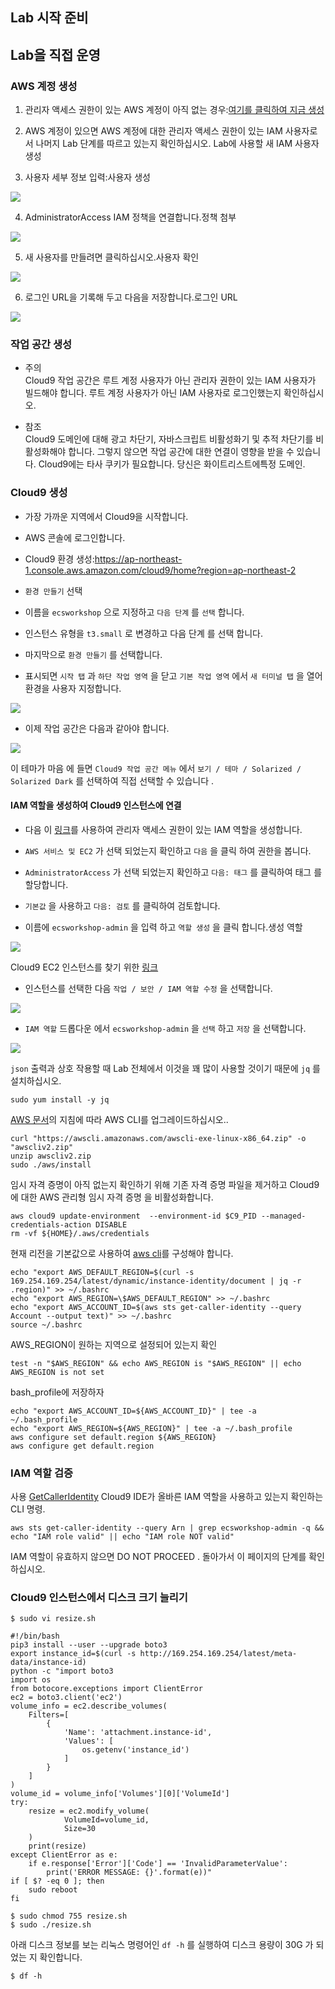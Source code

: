 ## Lab 시작 준비

## Lab을 직접 운영

### AWS 계정 생성

1. 관리자 액세스 권한이 있는 AWS 계정이 아직 없는 경우:[여기를 클릭하여 지금 생성](https://aws.amazon.com/ko/premiumsupport/knowledge-center/create-and-activate-aws-account/)

2. AWS 계정이 있으면 AWS 계정에 대한 관리자 액세스 권한이 있는 IAM 사용자로서 나머지 Lab 단계를 따르고 있는지 확인하십시오. Lab에 사용할 새 IAM 사용자 생성

3. 사용자 세부 정보 입력:사용자 생성

![](../images/iam-1-create-user.png)

4. AdministratorAccess IAM 정책을 연결합니다.정책 첨부

![](../images/iam-2-attach-policy.png)

5. 새 사용자를 만들려면 클릭하십시오.사용자 확인

![](../images/iam-3-create-user.png)

6. 로그인 URL을 기록해 두고 다음을 저장합니다.로그인 URL

![](../images/iam-4-save-url.png)

### 작업 공간 생성

- 주의  
    Cloud9 작업 공간은 루트 계정 사용자가 아닌 관리자 권한이 있는 IAM 사용자가 빌드해야 합니다. 루트 계정 사용자가 아닌 IAM 사용자로 로그인했는지 확인하십시오.

- 참조  
    Cloud9 도메인에 대해 광고 차단기, 자바스크립트 비활성화기 및 추적 차단기를 비활성화해야 합니다. 그렇지 않으면 작업 공간에 대한 연결이 영향을 받을 수 있습니다. Cloud9에는 타사 쿠키가 필요합니다. 당신은 화이트리스트에특정 도메인.

### Cloud9 생성

- 가장 가까운 지역에서 Cloud9을 시작합니다.

- AWS 콘솔에 로그인합니다.

- Cloud9 환경 생성:https://ap-northeast-1.console.aws.amazon.com/cloud9/home?region=ap-northeast-2

- `환경 만들기` 선택

- 이름을 `ecsworkshop` 으로 지정하고 `다음 단계` 를 `선택` 합니다.

- 인스턴스 유형을 `t3.small` 로 변경하고 다음 단계 를 선택 합니다.

- 마지막으로 `환경 만들기` 를 선택합니다.

- 표시되면 `시작 탭` 과 `하단 작업 영역` 을 닫고 `기본 작업 영역` 에서 `새 터미널 탭` 을 열어 환경을 사용자 지정합니다.

![](../images/c9before.png)

- 이제 작업 공간은 다음과 같아야 합니다.

![](../images/c9after.png)

이 테마가 마음 에 들면 `Cloud9 작업 공간 메뉴` 에서 `보기 / 테마 / Solarized / Solarized Dark` 를 선택하여 직접 선택할 수 있습니다 .

#### IAM 역할을 생성하여 Cloud9 인스턴스에 연결
- 다음 이 [링크](https://console.aws.amazon.com/iam/home#/roles$new?step=review&commonUseCase=EC2%2BEC2&selectedUseCase=EC2&policies=arn:aws:iam::aws:policy%2FAdministratorAccess)를 사용하여 관리자 액세스 권한이 있는 IAM 역할을 생성합니다.

- `AWS 서비스 및 EC2` 가 선택 되었는지 확인하고 `다음` 을 클릭 하여 권한을 봅니다.

- `AdministratorAccess` 가 선택 되었는지 확인하고 `다음: 태그` 를 클릭하여 태그 를 할당합니다.

- `기본값` 을 사용하고 `다음: 검토` 를 클릭하여 검토합니다.

- 이름에 `ecsworkshop-admin` 을 입력 하고 `역할 생성` 을 클릭 합니다.생성 역할

![](../images/createrole.png)

Cloud9 EC2 인스턴스를 찾기 위한 [링크](https://console.aws.amazon.com/ec2/v2/home?#Instances:tag:Name=aws-cloud9-ecsworkshop;sort=desc:launchTime)

- 인스턴스를 선택한 다음 `작업 / 보안 / IAM 역할 수정` 을 선택합니다.

![](../images/c9instancerole.png)

- `IAM 역할` 드롭다운 에서 `ecsworkshop-admin` 을 `선택` 하고 `저장` 을 선택합니다.

![](../images/c9attachrole.png)

`json` 출력과 상호 작용할 때 Lab 전체에서 이것을 꽤 많이 사용할 것이기 때문에 `jq` 를 설치하십시오.

```
sudo yum install -y jq
```

[AWS 문서](https://docs.aws.amazon.com/cli/latest/userguide/install-cliv2-linux.html)의 지침에 따라 AWS CLI를 업그레이드하십시오..

```
curl "https://awscli.amazonaws.com/awscli-exe-linux-x86_64.zip" -o "awscliv2.zip"
unzip awscliv2.zip
sudo ./aws/install
```

임시 자격 증명이 아직 없는지 확인하기 위해 기존 자격 증명 파일을 제거하고 Cloud9에 대한 AWS 관리형 임시 자격 증명 을 비활성화합니다.

```
aws cloud9 update-environment  --environment-id $C9_PID --managed-credentials-action DISABLE
rm -vf ${HOME}/.aws/credentials
```

현재 리전을 기본값으로 사용하여 [aws cli](https://docs.aws.amazon.com/cli/latest/userguide/install-cliv2-linux.html)를 구성해야 합니다.

```
echo "export AWS_DEFAULT_REGION=$(curl -s 169.254.169.254/latest/dynamic/instance-identity/document | jq -r .region)" >> ~/.bashrc
echo "export AWS_REGION=\$AWS_DEFAULT_REGION" >> ~/.bashrc
echo "export AWS_ACCOUNT_ID=$(aws sts get-caller-identity --query Account --output text)" >> ~/.bashrc
source ~/.bashrc
```

AWS_REGION이 원하는 지역으로 설정되어 있는지 확인

```
test -n "$AWS_REGION" && echo AWS_REGION is "$AWS_REGION" || echo AWS_REGION is not set
```

bash_profile에 저장하자

```
echo "export AWS_ACCOUNT_ID=${AWS_ACCOUNT_ID}" | tee -a ~/.bash_profile
echo "export AWS_REGION=${AWS_REGION}" | tee -a ~/.bash_profile
aws configure set default.region ${AWS_REGION}
aws configure get default.region
```

### IAM 역할 검증
사용 [GetCallerIdentity](https://docs.aws.amazon.com/cli/latest/reference/sts/get-caller-identity.html) Cloud9 IDE가 올바른 IAM 역할을 사용하고 있는지 확인하는 CLI 명령.

```
aws sts get-caller-identity --query Arn | grep ecsworkshop-admin -q && echo "IAM role valid" || echo "IAM role NOT valid"
```

IAM 역할이 유효하지 않으면 DO NOT PROCEED . 돌아가서 이 페이지의 단계를 확인하십시오.

### Cloud9 인스턴스에서 디스크 크기 늘리기

```
$ sudo vi resize.sh
```

```
#!/bin/bash
pip3 install --user --upgrade boto3
export instance_id=$(curl -s http://169.254.169.254/latest/meta-data/instance-id)
python -c "import boto3
import os
from botocore.exceptions import ClientError 
ec2 = boto3.client('ec2')
volume_info = ec2.describe_volumes(
    Filters=[
        {
            'Name': 'attachment.instance-id',
            'Values': [
                os.getenv('instance_id')
            ]
        }
    ]
)
volume_id = volume_info['Volumes'][0]['VolumeId']
try:
    resize = ec2.modify_volume(    
            VolumeId=volume_id,    
            Size=30
    )
    print(resize)
except ClientError as e:
    if e.response['Error']['Code'] == 'InvalidParameterValue':
        print('ERROR MESSAGE: {}'.format(e))"
if [ $? -eq 0 ]; then
    sudo reboot
fi
```

```
$ sudo chmod 755 resize.sh
$ sudo ./resize.sh
```

아래 디스크 정보를 보는 리눅스 명령어인 `df -h` 를 실행하여 디스크 용량이 30G 가 되었는 지 확인합니다.

```
$ df -h
```

<!--
## 설치 및 사전 설정

### Install and Setup CDK
```cdk
# Install prerequisite packages
sudo yum -y install jq nodejs python36

# Install ecs cli for local testing
sudo curl -so /usr/local/bin/ecs-cli https://s3.amazonaws.com/amazon-ecs-cli/ecs-cli-linux-amd64-latest
sudo chmod +x /usr/local/bin/ecs-cli

# Setting CDK Version
export AWS_CDK_VERSION="1.41.0"

# Install aws-cdk
npm install -g --force aws-cdk@$AWS_CDK_VERSION

# For container insights and service autoscaling load generation
curl -C - -O http://download.joedog.org/siege/siege-4.0.5.tar.gz
tar -xvf siege-4.0.5.tar.gz
pushd siege-*
./configure
make all
sudo make install 
popd

# Install cdk packages
pip install --user --upgrade aws-cdk.core==$AWS_CDK_VERSION \
aws-cdk.aws_ecs_patterns==$AWS_CDK_VERSION \
aws-cdk.aws_ec2==$AWS_CDK_VERSION \
aws-cdk.aws_ecs==$AWS_CDK_VERSION \
aws-cdk.aws_servicediscovery==$AWS_CDK_VERSION \
aws_cdk.aws_iam==$AWS_CDK_VERSION \
aws_cdk.aws_efs==$AWS_CDK_VERSION \
awscli \
awslogs

# Setting environment variables required to communicate with AWS API's via the cli tools
echo "export AWS_DEFAULT_REGION=$(curl -s 169.254.169.254/latest/dynamic/instance-identity/document | jq -r .region)" >> ~/.bashrc
echo "export AWS_REGION=\$AWS_DEFAULT_REGION" >> ~/.bashrc
echo "export AWS_ACCOUNT_ID=$(aws sts get-caller-identity --query Account --output text)" >> ~/.bashrc
source ~/.bashrc
```

### Install and Setup ECS-CLI

```ecs-cli
sudo curl -so /usr/local/bin/ecs-cli https://s3.amazonaws.com/amazon-ecs-cli/ecs-cli-linux-amd64-latest
sudo chmod +x /usr/local/bin/ecs-cli

sudo yum -y install jq gettext

# For container insights and service autoscaling load generation
curl -C - -O http://download.joedog.org/siege/siege-4.0.5.tar.gz
tar -xvf siege-4.0.5.tar.gz
pushd siege-*
./configure
make all
sudo make install 
popd
```

```configure ecs-cli
export AWS_REGION=$(curl -s 169.254.169.254/latest/dynamic/instance-identity/document | jq -r .region)
echo "export AWS_REGION=${AWS_REGION}" >> ~/.bash_profile
aws configure set default.region ${AWS_REGION}
aws configure get default.region
```

참고 : 위 명령은 Cloud9이 실행되는 EC2 인스턴스의 루트 볼륨에 디스크 공간을 추가하는 것입니다. 명령이 완료되면 IDE가 다시 온라인 상태가 되는 데 1~2분 정도 걸릴 수 있는 인스턴스를 재부팅합니다.
-->
